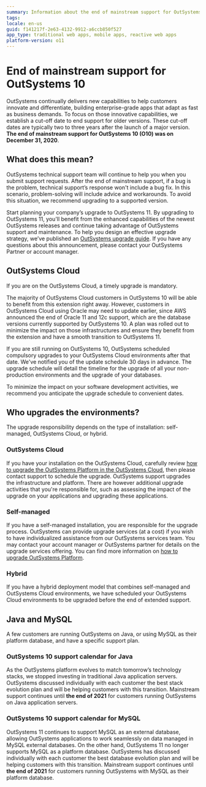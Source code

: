 ```yaml
---
summary: Information about the end of mainstream support for OutSystems 10. Check the calendar and the recommended actions.
tags:
locale: en-us
guid: f141217f-2e63-4132-9912-a6ccb850f527
app_type: traditional web apps, mobile apps, reactive web apps
platform-version: o11
---
```


# End of mainstream support for OutSystems 10

OutSystems continually delivers new capabilities to help customers innovate and differentiate, building enterprise-grade apps that adapt as fast as business demands. To focus on those innovative capabilities, we establish a cut-off date to end support for older versions. These cut-off dates are typically two to three years after the launch of a major version. **The end of mainstream support for OutSystems 10 (O10) was on December 31, 2020**.

## What does this mean?

OutSystems technical support team will continue to help you when you submit support requests. After the end of mainstream support, if a bug is the problem, technical support’s response won't include a bug fix. In this scenario, problem-solving will include advice and workarounds. To avoid this situation, we recommend upgrading to a supported version.

Start planning your company’s upgrade to OutSystems 11. By upgrading to OutSystems 11, you'll benefit from the enhanced capabilities of the newest OutSystems releases and continue taking advantage of OutSystems support and maintenance. To help you design an effective upgrade strategy, we’ve published an [OutSystems upgrade guide](https://www.outsystems.com/tk/redirect?g=617e2ef6-9fca-4cf0-9840-a0277670083e). If you have any questions about this announcement, please contact your OutSystems Partner or account manager.

## OutSystems Cloud

If you are on the OutSystems Cloud, a timely upgrade is mandatory. 

The majority of OutSystems Cloud customers in OutSystems 10 will be able to benefit from this extension right away. However, customers in OutSystems Cloud using Oracle may need to update earlier, since AWS announced the end of Oracle 11 and 12c support, which are the database versions currently supported by OutSystems 10. A plan was rolled out to minimize the impact on those infrastructures and ensure  they benefit from the extension and have a smooth transition to OutSystems 11.

If you are still running on OutSystems 10, OutSystems scheduled compulsory upgrades to your OutSystems Cloud environments after that date. We've notified you of the update schedule 30 days in advance. The upgrade schedule will detail the timeline for the upgrade of all your non-production environments and the upgrade of your databases.

To minimize the impact on your software development activities, we recommend you anticipate the upgrade schedule to convenient dates.

## Who upgrades the environments?

The upgrade responsibility depends on the type of installation: self-managed, OutSystems Cloud, or hybrid.

### OutSystems Cloud

If you have your installation on the OutSystems Cloud, carefully review [how to upgrade the OutSystems Platform in the OutSystems Cloud](https://www.outsystems.com/tk/redirect?g=617e2ef6-9fca-4cf0-9840-a0277670083e), then please contact support to schedule the upgrade. OutSystems support upgrades the infrastructure and platform. There are however additional upgrade activities that you're responsible for, such as assessing the impact of the upgrade on your applications and upgrading these applications.

### Self-managed

If you have a self-managed installation, you are responsible for the upgrade process. OutSystems can provide upgrade services (at a cost) if you wish to have individualized assistance from our OutSystems services team. You may contact your account manager or OutSystems partner for details on the upgrade services offering. You can find more information on [how to upgrade OutSystems Platform](https://www.outsystems.com/tk/redirect?g=617e2ef6-9fca-4cf0-9840-a0277670083e).

### Hybrid

If you have a hybrid deployment model that combines self-managed and OutSystems Cloud environments, we have scheduled your OutSystems  Cloud environments to be upgraded before the end of extended support.


## Java and MySQL

A few customers are running OutSystems on Java, or using MySQL as their platform database, and have a specific support plan.

### OutSystems 10 support calendar for Java 

As the OutSystems platform evolves to match tomorrow’s technology stacks, we stopped investing in traditional Java application servers.
OutSystems discussed individually with each customer the best stack evolution plan and will be helping customers with this transition. 
Mainstream support continues until **the end of 2021** for customers running OutSystems on Java application servers.

### OutSystems 10 support calendar for MySQL 

OutSystems 11 continues to support MySQL as an external database, allowing OutSystems applications to work seamlessly on data managed in MySQL external databases.
On the other hand, OutSystems 11 no longer supports MySQL as a platform database.
OutSystems has discussed individually with each customer the best database evolution plan and will be helping customers with this transition.
Mainstream support continues until **the end of 2021** for customers running OutSystems with MySQL as their platform database.


